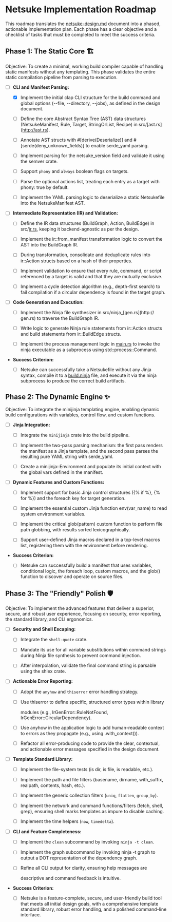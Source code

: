 # Netsuke Implementation Roadmap

This roadmap translates the [netsuke-design.md](http://netsuke-design.md)
document into a phased, actionable implementation plan. Each phase has a clear
objective and a checklist of tasks that must be completed to meet the success
criteria.

## Phase 1: The Static Core 🏗️

Objective: To create a minimal, working build compiler capable of handling
static manifests without any templating. This phase validates the entire static
compilation pipeline from parsing to execution.

- [ ] **CLI and Manifest Parsing:**

  - [x] Implement the initial clap CLI structure for the build command and
    global options (--file, --directory, --jobs), as defined in the design
    document.

  - [ ] Define the core Abstract Syntax Tree (AST) data structures
    (NetsukeManifest, Rule, Target, StringOrList, Recipe) in src/[ast.rs]
    (<http://ast.rs>).

  - [ ] Annotate AST structs with #[derive(Deserialize)] and
    #[serde(deny_unknown_fields)]
    to enable serde_yaml parsing.

  - [ ] Implement parsing for the netsuke_version field and validate it using
    the semver crate.

  - [ ] Support `phony` and `always` boolean flags on targets.

  - [ ] Parse the optional actions list, treating each entry as a target with
    phony: true by default.

  - [ ] Implement the YAML parsing logic to deserialize a static Netsukefile
    into the NetsukeManifest AST.

- [ ] **Intermediate Representation (IR) and Validation:**

  - [ ] Define the IR data structures (BuildGraph, Action, BuildEdge) in
    src/[ir.rs](http://ir.rs), keeping it backend-agnostic as per the design.

  - [ ] Implement the ir::from_manifest transformation logic to convert the
    AST into the BuildGraph IR.

  - [ ] During transformation, consolidate and deduplicate rules into ir::Action
    structs based on a hash of their properties.

  - [ ] Implement validation to ensure that every rule, command, or script
    referenced by a target is valid and that they are mutually exclusive.

  - [ ] Implement a cycle detection algorithm (e.g., depth-first search) to fail
    compilation if a circular dependency is found in the target graph.

- [ ] **Code Generation and Execution:**

  - [ ] Implement the Ninja file synthesizer in src/ninja_[gen.rs](http://
    gen.rs) to traverse
    the BuildGraph IR.

  - [ ] Write logic to generate Ninja rule statements from ir::Action structs
    and build statements from ir::BuildEdge structs.

  - [ ] Implement the process management logic in [main.rs](http://main.rs) to
    invoke the ninja
    executable as a subprocess using std::process::Command.

- **Success Criterion:**

  - [ ] Netsuke can successfully take a Netsukefile without any Jinja
    syntax, compile it to a [build.ninja](http://build.ninja) file, and execute
    it via the ninja subprocess to produce the correct build artifacts.

## Phase 2: The Dynamic Engine ✨

Objective: To integrate the minijinja templating engine, enabling dynamic build
configurations with variables, control flow, and custom functions.

- [ ] **Jinja Integration:**

  - [ ] Integrate the `minijinja` crate into the build pipeline.

  - [ ] Implement the two-pass parsing mechanism: the first pass renders the
    manifest as a Jinja template, and the second pass parses the resulting pure
    YAML string with serde_yaml.

  - [ ] Create a minijinja::Environment and populate its initial context with
    the global vars defined in the manifest.

- [ ] **Dynamic Features and Custom Functions:**

  - [ ] Implement support for basic Jinja control structures ({% if %}, {% for
    %})
    and the foreach key for target generation.

  - [ ] Implement the essential custom Jinja function env(var_name) to read
    system environment variables.

  - [ ] Implement the critical glob(pattern) custom function to perform file
    path globbing, with results sorted lexicographically.

  - [ ] Support user-defined Jinja macros declared in a top-level macros list,
    registering them with the environment before rendering.

- **Success Criterion:**

  - [ ] Netsuke can successfully build a manifest that uses variables,
    conditional logic, the foreach loop, custom macros, and the glob() function
    to discover and operate on source files.

## Phase 3: The "Friendly" Polish 🛡️

Objective: To implement the advanced features that deliver a superior, secure,
and robust user experience, focusing on security, error reporting, the standard
library, and CLI ergonomics.

- [ ] **Security and Shell Escaping:**

  - [ ] Integrate the `shell-quote` crate.

  - [ ] Mandate its use for all variable substitutions within command
    strings during Ninja file synthesis to prevent command injection.

  - [ ] After interpolation, validate the final command string is parsable using
    the shlex crate.

- [ ] **Actionable Error Reporting:**

  - [ ] Adopt the `anyhow` and `thiserror` error handling strategy.

  - [ ] Use thiserror to define specific, structured error types within library

    modules (e.g., IrGenError::RuleNotFound, IrGenError::CircularDependency).

  - [ ] Use anyhow in the application logic to add human-readable context to
    errors as they propagate (e.g., using .with_context()).

  - [ ] Refactor all error-producing code to provide the clear, contextual, and
    actionable error messages specified in the design document.

- [ ] **Template Standard Library:**

  - [ ] Implement the file-system tests (is dir, is file, is readable,
    etc.).

  - [ ] Implement the path and file filters (basename, dirname, with_suffix,
    realpath, contents, hash, etc.).

  - [ ] Implement the generic collection filters (`uniq`, `flatten`,
    `group_by`).

  - [ ] Implement the network and command functions/filters (fetch, shell,
    grep), ensuring shell marks templates as impure to disable caching.

  - [ ] Implement the time helpers (`now`, `timedelta`).

- [ ] **CLI and Feature Completeness:**

  - [ ] Implement the `clean` subcommand by invoking `ninja -t clean`.

  - [ ] Implement the graph subcommand by invoking ninja -t graph to output
    a DOT representation of the dependency graph.

  - [ ] Refine all CLI output for clarity, ensuring help messages are

    descriptive and command feedback is intuitive.

- **Success Criterion:**

  - [ ] Netsuke is a feature-complete, secure, and user-friendly build tool that
    meets all initial design goals, with a comprehensive template standard
    library, robust error handling, and a polished command-line interface.
